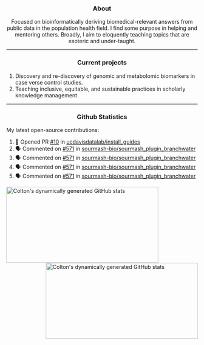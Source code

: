 <!--
Inspiration derived from:
1. https://zzetao.github.io/awesome-github-profile/
2. https://github.com/spcanelon
3. https://github.com/tallguyjenks

Tools used:
1. https://github.com/anuraghazra/github-readme-stats
2. https://github.com/jamesgeorge007/github-activity-readme
3. https://github.com/topics/profile-readme
-->

<h3 align="center">About</h3>

<p align="center">
Focused on bioinformatically deriving biomedical-relevant answers from public data in the population health field. 
I find some purpose in helping and mentoring others. Broadly, I aim to eloquently teaching topics that are esoteric and under-taught.
</p>

---

<h3 align="center">Current projects</h3>

1. Discovery and re-discovery of genomic and metabolomic biomarkers in case verse control studies.
2. Teaching inclusive, equitable, and sustainable practices in scholarly knowledge management

---

<h3 align="center">Github Statistics</h3>

My latest open-source contributions:

<!--START_SECTION:activity-->
1. 💪 Opened PR [#10](https://github.com/ucdavisdatalab/install_guides/pull/10) in [ucdavisdatalab/install_guides](https://github.com/ucdavisdatalab/install_guides)
2. 🗣 Commented on [#571](https://github.com/sourmash-bio/sourmash_plugin_branchwater/issues/571#issuecomment-2573796922) in [sourmash-bio/sourmash_plugin_branchwater](https://github.com/sourmash-bio/sourmash_plugin_branchwater)
3. 🗣 Commented on [#571](https://github.com/sourmash-bio/sourmash_plugin_branchwater/issues/571#issuecomment-2573776442) in [sourmash-bio/sourmash_plugin_branchwater](https://github.com/sourmash-bio/sourmash_plugin_branchwater)
4. 🗣 Commented on [#571](https://github.com/sourmash-bio/sourmash_plugin_branchwater/issues/571#issuecomment-2573765906) in [sourmash-bio/sourmash_plugin_branchwater](https://github.com/sourmash-bio/sourmash_plugin_branchwater)
5. 🗣 Commented on [#571](https://github.com/sourmash-bio/sourmash_plugin_branchwater/issues/571#issuecomment-2573747753) in [sourmash-bio/sourmash_plugin_branchwater](https://github.com/sourmash-bio/sourmash_plugin_branchwater)
<!--END_SECTION:activity-->

<a href="https://github.com/ccbaumler">
  <img height="200" width=400 align="left" alt="Colton's dynamically generated GitHub stats" src="https://github-readme-stats.vercel.app/api?username=ccbaumler&show_icons=true&title_color=434d58&icon_color=fa8072&ring_color=ba55d3"/>
</a>
<a href="https://github.com/ccbaumler">
  <img height="200" width=400 align="right" alt="Colton's dynamically generated GitHub stats" src="https://github-readme-stats.vercel.app/api/top-langs/?username=ccbaumler&layout=compact&langs_count=6&card_width=320&title_color=434d58&hide=Standard%20ML,%20TeX,%20Jupyter%20Notebook" />
</a>
